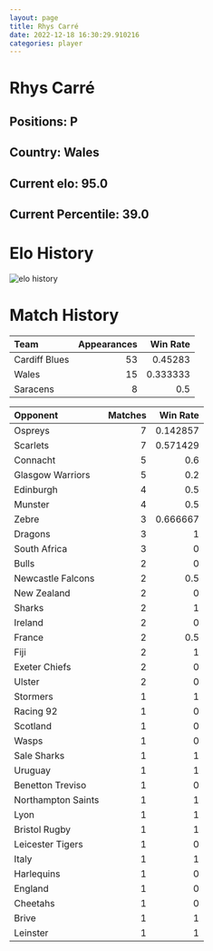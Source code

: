 ```yaml
---  
layout: page  
title: Rhys Carré  
date: 2022-12-18 16:30:29.910216  
categories: player  
---
```

# Rhys Carré

## Positions: P

## Country: Wales

## Current elo: 95.0

## Current Percentile: 39.0

# Elo History


![elo history](history_RhysCarré.png)
# Match History


| Team          |   Appearances |   Win Rate |
|:--------------|--------------:|-----------:|
| Cardiff Blues |            53 |   0.45283  |
| Wales         |            15 |   0.333333 |
| Saracens      |             8 |   0.5      |

| Opponent           |   Matches |   Win Rate |
|:-------------------|----------:|-----------:|
| Ospreys            |         7 |   0.142857 |
| Scarlets           |         7 |   0.571429 |
| Connacht           |         5 |   0.6      |
| Glasgow Warriors   |         5 |   0.2      |
| Edinburgh          |         4 |   0.5      |
| Munster            |         4 |   0.5      |
| Zebre              |         3 |   0.666667 |
| Dragons            |         3 |   1        |
| South Africa       |         3 |   0        |
| Bulls              |         2 |   0        |
| Newcastle Falcons  |         2 |   0.5      |
| New Zealand        |         2 |   0        |
| Sharks             |         2 |   1        |
| Ireland            |         2 |   0        |
| France             |         2 |   0.5      |
| Fiji               |         2 |   1        |
| Exeter Chiefs      |         2 |   0        |
| Ulster             |         2 |   0        |
| Stormers           |         1 |   1        |
| Racing 92          |         1 |   0        |
| Scotland           |         1 |   0        |
| Wasps              |         1 |   0        |
| Sale Sharks        |         1 |   1        |
| Uruguay            |         1 |   1        |
| Benetton Treviso   |         1 |   0        |
| Northampton Saints |         1 |   1        |
| Lyon               |         1 |   1        |
| Bristol Rugby      |         1 |   1        |
| Leicester Tigers   |         1 |   0        |
| Italy              |         1 |   1        |
| Harlequins         |         1 |   0        |
| England            |         1 |   0        |
| Cheetahs           |         1 |   0        |
| Brive              |         1 |   1        |
| Leinster           |         1 |   1        |